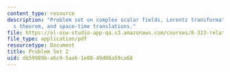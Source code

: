 ```yaml
---
content_type: resource
description: "Problem set on complex scalar fields, Lorentz transformations, Noether\u2019\
  s theorem, and space-time translations."
file: https://ol-ocw-studio-app-qa.s3.amazonaws.com/courses/8-323-relativistic-quantum-field-theory-i-spring-2008/db59989ba6c95aa61e0849d06a59ca68_ft1ps02_08_1.pdf
file_type: application/pdf
resourcetype: Document
title: Problem Set 2
uid: db59989b-a6c9-5aa6-1e08-49d06a59ca68
---
```


